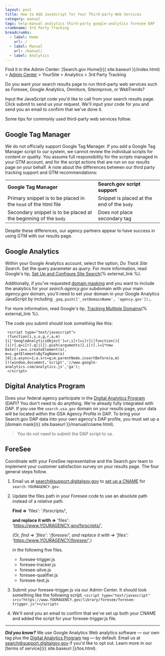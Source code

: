 ```yaml
---
layout: post
title: How to Add JavaScript for Your Third-party Web Services
category: manual
tags: help-manual analytics third-party google-analytics foresee DAP
crumbname: 3rd Party Tracking
breadcrumbs:
  - label: Home
    url: /
  - label: Manual
    url: /manual/
  - label: Analytics
---
```


Find it in the Admin Center: [Search.gov Home]({{ site.baseurl }}/index.html) > [Admin Center](https://search.usa.gov/sites/) > YourSite > Analytics > 3rd Party Tracking

Do you want your search results page to run third-party web services such as Foresee, Google Analytics, Omniture, Siteimprove, or WebTrends?

Input the JavaScript code you'd like to call from your search results page. Click submit to send us your request. We'll input your code for you and send you an email to confirm that we've done it.

Some tips for commonly used third-party web services follow.

## Google Tag Manager

We do not officially support Google Tag Manager. If you add a Google Tag Manager script to our system, we cannot review the individual scripts for content or quality. You assume full responsibility for the scripts managed in your GTM account, and for the script actions that are run on our results page on your behalf. A note about the differences between our third party tracking support and GTM recommendations:

<table>
  <tr><td><strong>Google Tag Manager</strong></td><td><strong>Search.gov script support</strong></td></tr>
  <tr><td>Primary snippet is to be placed in the <code>head</code> of the html file</td><td>Snippet is placed at the end of the <code>body</code></td></tr>
  <tr><td>Secondary snippet is to be placed at the beginning of the <code>body</code></td><td>Does not place secondary tag</td></tr>
</table>

Despite these differences, our agency partners appear to have success in using GTM with our results page.

## Google Analytics

Within your Google Analytics account, select the option, *Do Track Site Search*. Set the query parameter as *query*. For more information, read Google's tip, [Set Up and Configure Site Search](https://support.google.com/analytics/answer/1012264?hl=en&ref_topic=1031951){% external_link %}.

Additionally, if you've requested [domain masking](cname.html) and you want to include the analytics for your *search.agency.gov* subdomain with your main *agency.gov* domain, you'll need to set your domain in your Google Analytics JavaScript by including `_gaq.push(['_setDomainName', 'agency.gov']);`.

For more information, read Google's tip, [Tracking Multiple Domains](https://developers.google.com/analytics/devguides/collection/gajs/gaTrackingSite){% external_link %}.

The code you submit should look something like this:

     <script type="text/javascript">
     (function(i,s,o,g,r,a,m){i['GoogleAnalyticsObject']=r;i[r]=i[r]||function(){
    (i[r].q=i[r].q||[]).push(arguments)},i[r].l=1*new Date();a=s.createElement(o),
    m=s.getElementsByTagName(o)[0];a.async=1;a.src=g;m.parentNode.insertBefore(a,m)
    })(window,document,'script','//www.google-analytics.com/analytics.js','ga');
     </script>
     
## Digital Analytics Program

Does your federal agency participate in the [Digital Analytics Program](https://digitalgov.gov/services/dap/) (DAP)?  You don't need to do anything. We're already fully integrated with DAP. If you use the `search.usa.gov` domain on your results page, your data will be located within the GSA Agency Profile in DAP. To bring your Search.gov DAP data into your own agency's DAP profile, you must set up a [domain mask]({{ site.baseurl }}/manual/cname.html).

> You do not need to submit the DAP script to us.

## ForeSee

Coordinate with your ForeSee representative and the Search.gov team to implement your customer satisfaction survey on your results page. The four general steps follow.

1. Email us at <search@support.digitalgov.gov> to [set up a CNAME](cname.html) for `search.YOURAGENCY.gov`.

1. Update the files path in your Foresee code to use an absolute path instead of a relative path. 

    **Find =>** 'files': '/fsrscripts/',  

    **and replace it with =>** 'files': 'https://www.YOURAGENCY.gov/fsrscripts/',  

    *(Or, find => 'files': '/foresee/', and replace it with => 'files': 'https://www.YOURAGENCY/foresee/',)*

    in the following five files.

    * foresee-trigger.js  
    * foresee-tracker.js  
    * foresee-alive.js  
    * foresee-qualifier.js  
    * foresee-test.js

1. Submit your foresee-trigger.js via our Admin Center. It should look something like the following script. `<script type="text/javascript" src="https://www.YOURAGENCY.gov/library/foresee/foresee-trigger.js"></script>`

1. We'll send you an email to confirm that we've set up both your CNAME and added the script for your foresee-trigger.js file.

---

***Did you know?*** We use Google Analytics Web analytics software &mdash; our own tag plus the [Digital Analytics Program](https://digitalgov.gov/services/dap/) tag &mdash; by default. Email us at <search@support.digitalgov.gov> if you'd like to opt out. Learn more in our [terms of service]({{ site.baseurl }}/tos.html).
